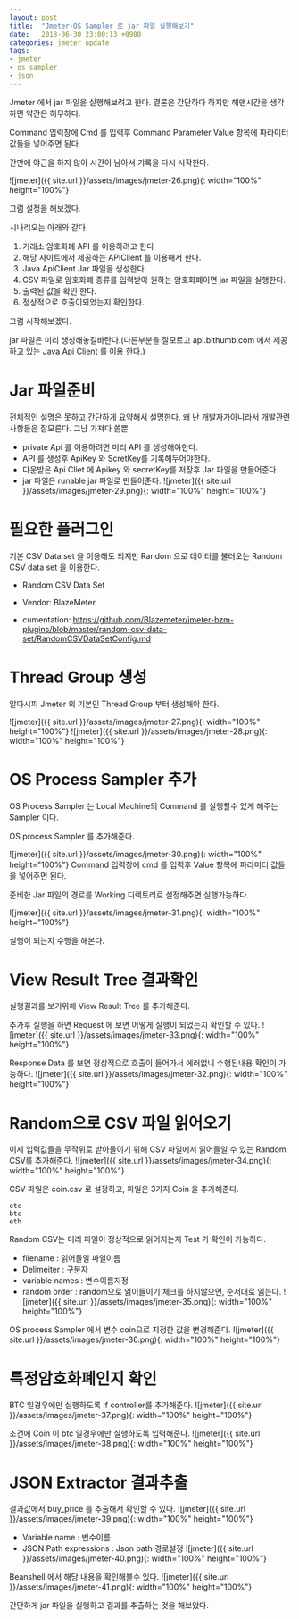 ```yaml
---
layout: post
title:  "Jmeter-OS Sampler 로 jar 파일 실행해보기"
date:   2018-06-30 23:00:13 +0900
categories: jmeter update
tags:
- jmeter
- os sampler
- json
---
```

Jmeter 에서 jar 파일을 실행해보려고 한다. 결론은 간단하다 하지만 해맨시간을 생각하면 약간은 허무하다.

Command 입력창에 Cmd 를 입력후 Command Parameter Value 항목에 파라미터 값들을 넣어주면 된다.

간만에 야근을 하지 않아 시간이 남아서 기록을 다시 시작한다.


![jmeter]({{ site.url }}/assets/images/jmeter-26.png){: width="100%" height="100%"}

그럼 설정을 해보겠다.

시나리오는 아래와 같다. 

1. 거래소 암호화폐 API 를 이용하려고 한다 
2. 해당 사이트에서 제공하는 APIClient 를 이용해서 한다.
3. Java ApiClient Jar 파일을 생성한다.
4. CSV 파일로 암호화폐 종류를 입력받아 원하는 암호화폐이면 jar 파일을 실행한다.
5. 출력된 값을 확인 한다.
6. 정상적으로 호출이되었는지 확인한다.

그럼 시작해보겠다.

jar 파일은 미리 생성해놓길바란다.(다른부분을 잘모르고 api.bithumb.com 에서 제공 하고 있는 Java Api Client 를 이용 한다.)
# Jar 파일준비
전체적인 설명은 못하고 간단하게 요약해서 설명한다.
왜 난 개발자가아니라서 개발관련사항들은 잘모른다. 그냥 가져다 쓸뿐

- private Api 를 이용하려면 미리 API 를 생성해야한다.
- API 를 생성후 ApiKey 와 ScretKey를 기록해두어야한다.
- 다운받은 Api Cliet 에 Apikey 와 secretKey를 저장후 Jar 파일을 만들어준다.
- jar 파일은 runable jar 파일로 만들어준다.
![jmeter]({{ site.url }}/assets/images/jmeter-29.png){: width="100%" height="100%"}


# 필요한 플러그인
기본 CSV Data set 을 이용해도 되지만 Random 으로 데이터를 불러오는 Random CSV data set 을 이용한다.

- Random CSV Data Set

- Vendor: BlazeMeter

- cumentation: https://github.com/Blazemeter/jmeter-bzm-plugins/blob/master/random-csv-data-set/RandomCSVDataSetConfig.md

# Thread Group 생성
알다시피 Jmeter 의 기본인 Thread Group 부터 생성해야 한다.

![jmeter]({{ site.url }}/assets/images/jmeter-27.png){: width="100%" height="100%"}
![jmeter]({{ site.url }}/assets/images/jmeter-28.png){: width="100%" height="100%"}

# OS Process Sampler 추가
OS Process Sampler 는 Local Machine의 Command 를 실행할수 있게 해주는 Sampler 이다. 

OS process Sampler 를 추가해준다.

![jmeter]({{ site.url }}/assets/images/jmeter-30.png){: width="100%" height="100%"}
Command 입력창에 cmd 를 입력후 Value 항목에 파라미터 값들을 넣어주면 된다.

준비한 Jar 파일의 경로를 Working 디렉토리로 설정해주면 실행가능하다.

![jmeter]({{ site.url }}/assets/images/jmeter-31.png){: width="100%" height="100%"}

실행이 되는지 수행을 해본다.

# View Result Tree 결과확인
실행결과를 보기위해 View Result Tree 를 추가해준다.

추가후 실행을 하면 Request 에 보면 어떻게 실행이 되었는지 확인할 수 있다.
![jmeter]({{ site.url }}/assets/images/jmeter-33.png){: width="100%" height="100%"}

Response Data 를 보면 정상적으로 호출이 들어가서 에러없니 수행된내용 확인이 가능하다.
![jmeter]({{ site.url }}/assets/images/jmeter-32.png){: width="100%" height="100%"}

# Random으로 CSV 파일 읽어오기
이제 입력값들을 무작위로 받아들이기 위해 CSV 파일에서 읽어들일 수 있는 Random CSV를 추가해준다.
![jmeter]({{ site.url }}/assets/images/jmeter-34.png){: width="100%" height="100%"}

CSV 파일은 coin.csv 로 설정하고, 파일은 3가지 Coin 을 추가해준다.
````
etc
btc
eth
````
Random CSV는 미리 파일이 정상적으로 읽어지는지 Test 가 확인이 가능하다.
- filename : 읽어들일 파일이름
- Delimeiter : 구분자
- variable names : 변수이름지정
- random order : random으로 읽이들이기 체크를 하지않으면, 순서대로 읽는다.
![jmeter]({{ site.url }}/assets/images/jmeter-35.png){: width="100%" height="100%"}

OS process Sampler 에서 변수 coin으로 지정한 값을 변경해준다.
![jmeter]({{ site.url }}/assets/images/jmeter-36.png){: width="100%" height="100%"}


# 특정암호화폐인지 확인
BTC 일경우에만 실행하도록 If controller를 추가해준다.
![jmeter]({{ site.url }}/assets/images/jmeter-37.png){: width="100%" height="100%"}

조건에 Coin 이 btc 일경우에만 실행하도록 입력해준다.
![jmeter]({{ site.url }}/assets/images/jmeter-38.png){: width="100%" height="100%"}

# JSON Extractor 결과추출
결과값에서 buy_price 를 추출해서 확인할 수 있다.
![jmeter]({{ site.url }}/assets/images/jmeter-39.png){: width="100%" height="100%"}

- Variable name : 변수이름
- JSON Path expressions : Json path 경로설정
![jmeter]({{ site.url }}/assets/images/jmeter-40.png){: width="100%" height="100%"}

Beanshell 에서 해당 내용을 확인해볼수 있다.
![jmeter]({{ site.url }}/assets/images/jmeter-41.png){: width="100%" height="100%"}

간단하게 jar 파일을 실행하고 결과를 추출하는 것을 해보았다. 


